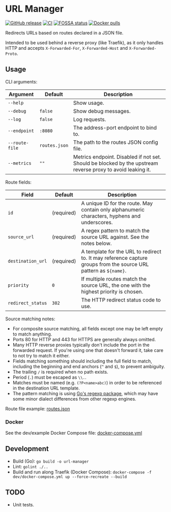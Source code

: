 # URL Manager

[![GitHub release](https://img.shields.io/github/v/release/HON95/URL-Manager?label=Version)](https://github.com/HON95/URL-Manager/releases)
[![CI](https://github.com/HON95/URL-Manager/workflows/CI/badge.svg?branch=master)](https://github.com/HON95/URL-Manager/actions?query=workflow%3ACI)
[![FOSSA status](https://app.fossa.com/api/projects/git%2Bgithub.com%2FHON95%2FURL-Manager.svg?type=shield)](https://app.fossa.com/projects/git%2Bgithub.com%2FHON95%2FURL-Manager?ref=badge_shield)
[![Docker pulls](https://img.shields.io/docker/pulls/hon95/url-manager?label=Docker%20Hub)](https://hub.docker.com/r/hon95/url-manager)

Redirects URLs based on routes declared in a JSON file.

Intended to be used behind a reverse proxy (like Traefik), as it only handles HTTP and accepts `X-Forwarded-For`, `X-Forwarded-Host` and `X-Forwarded-Proto`.

## Usage

CLI arguments:

| Argument | Default | Description |
| - | - | - |
| `--help` | | Show usage. |
| `--debug` | `false` | Show debug messages. |
| `--log` | `false` | Log requests. |
| `--endpoint` | `:8080` | The address-port endpoint to bind to. |
| `--route-file` | `routes.json` | The path to the routes JSON config file. |
| `--metrics` | `""` | Metrics endpoint. Disabled if not set. Should be blocked by the upstream reverse proxy to avoid leaking it. |

Route fields:

| Field | Default | Description |
| - | - | - |
| `id` | (required) | A unique ID for the route. May contain only alphanumeric characters, hyphens and underscores. |
| `source_url` | (required) | A regex pattern to match the source URL against. See the notes below. |
| `destination_url` | (required) | A template for the URL to redirect to. It may reference capture groups from the source URL pattern as `${name}`. |
| `priority` | `0` | If multiple routes match the source URL, the one with the highest priority is chosen. |
| `redirect_status` | `302` | The HTTP redirect status code to use. |

Source matching notes:

- For composite source matching, all fields except one may be left empty to match anything.
- Ports 80 for HTTP and 443 for HTTPS are generally always omitted.
- Many HTTP reverse proxies typically don't include the port in the forwarded request. If you're using one that doesn't forward it, take care to not try to match it either.
- Fields matching something should including the full field to match, including the beginning and end anchors (`^` and `$`), to prevent ambiguity.
- The trailing `/` is required when no path exists.
- Period (`.`) must be escaped as `\\.`.
- Matches must be named (e.g. `(?P<name>abc)`) in order to be referenced in the destination URL template.
- The pattern matching is using [Go's regexp package](https://golang.org/pkg/regexp/), which may have some minor dialect differences from other regexp engines.

Route file example: [routes.json](dev/routes.json)

### Docker

See the dev/example Docker Compose file: [docker-compose.yml](dev/docker-compose.yml)

## Development

- Build (Go): `go build -o url-manager`
- Lint: `golint ./..`
- Build and run along Traefik (Docker Compose): `docker-compose -f dev/docker-compose.yml up --force-recreate --build`

## TODO

- Unit tests.
